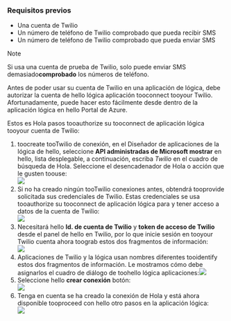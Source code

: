 ### <a name="prerequisites"></a>Requisitos previos
* Una cuenta de Twilio
* Un número de teléfono de Twilio comprobado que pueda recibir SMS
* Un número de teléfono de Twilio comprobado que pueda enviar SMS

> [!NOTE]
> Si usa una cuenta de prueba de Twilio, solo puede enviar SMS demasiado**comprobado** los números de teléfono.  
> 
> 

Antes de poder usar su cuenta de Twilio en una aplicación de lógica, debe autorizar la cuenta de hello lógica aplicación tooconnect tooyour Twilio. Afortunadamente, puede hacer esto fácilmente desde dentro de la aplicación lógica en hello Portal de Azure. 

Estos es Hola pasos tooauthorize su tooconnect de aplicación lógica tooyour cuenta de Twilio:

1. toocreate tooTwilio de conexión, en el Diseñador de aplicaciones de la lógica de hello, seleccione **API administradas de Microsoft mostrar** en hello, lista desplegable, a continuación, escriba *Twilio* en el cuadro de búsqueda de Hola. Seleccione el desencadenador de Hola o acción que le gusten toouse:  
   ![](./media/connectors-create-api-twilio/twilio-0.png)
2. Si no ha creado ningún tooTwilio conexiones antes, obtendrá tooprovide solicitada sus credenciales de Twilio. Estas credenciales se usa tooauthorize su tooconnect de aplicación lógica para y tener acceso a datos de la cuenta de Twilio:  
   ![](./media/connectors-create-api-twilio/twilio-1.png)  
3. Necesitará hello **Id. de cuenta de Twilio** y **token de acceso de Twilio** desde el panel de hello en Twilio, por lo que inicie sesión en tooyour Twilio cuenta ahora toograb estos dos fragmentos de información:  
   ![](./media/connectors-create-api-twilio/twilio-2.png)  
4. Aplicaciones de Twilio y la lógica usan nombres diferentes tooidentify estos dos fragmentos de información. Le mostramos cómo debe asignarlos el cuadro de diálogo de toohello lógica aplicaciones:![](./media/connectors-create-api-twilio/twilio-3.png)  
5. Seleccione hello **crear conexión** botón:  
   ![](./media/connectors-create-api-twilio/twilio-4.png)
6. Tenga en cuenta se ha creado la conexión de Hola y está ahora disponible tooproceed con hello otro pasos en la aplicación lógica:  
   ![](./media/connectors-create-api-twilio/twilio-5.png)

